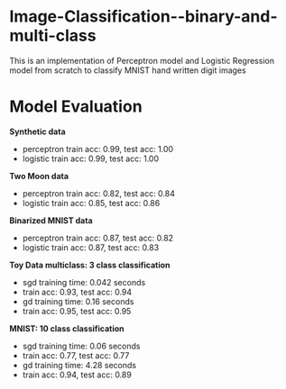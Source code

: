 # Image-Classification--binary-and-multi-class
This is an implementation of Perceptron model and Logistic Regression model from scratch to classify MNIST hand written digit images

# Model Evaluation
**Synthetic data**
* perceptron train acc: 0.99, test acc: 1.00
* logistic train acc: 0.99, test acc: 1.00

**Two Moon data**
* perceptron train acc: 0.82, test acc: 0.84
* logistic train acc: 0.85, test acc: 0.86

**Binarized MNIST data**
* perceptron train acc: 0.87, test acc: 0.82
* logistic train acc: 0.87, test acc: 0.83

**Toy Data multiclass: 3 class classification**
* sgd training time: 0.042 seconds
* train acc: 0.93, test acc: 0.94
* gd training time: 0.16 seconds
* train acc: 0.95, test acc: 0.95

**MNIST: 10 class classification**
* sgd training time: 0.06 seconds
* train acc: 0.77, test acc: 0.77
* gd training time: 4.28 seconds
* train acc: 0.94, test acc: 0.89
